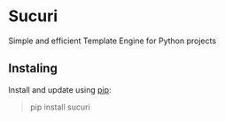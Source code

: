 # Sucuri
Simple and efficient Template Engine for Python projects

## Instaling
Install and update using [pip](https://pip.pypa.io/en/stable/quickstart/):
> pip install sucuri
